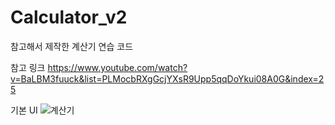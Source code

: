 # Calculator_v2

참고해서 제작한 계산기 연습 코드
 
참고 링크
https://www.youtube.com/watch?v=BaLBM3fuuck&list=PLMocbRXgGcjYXsR9Upp5qqDoYkui08A0G&index=25


기본 UI
![계산기](https://user-images.githubusercontent.com/59963677/112743376-b9054800-8fd1-11eb-8270-1d7196ac72ba.png)

